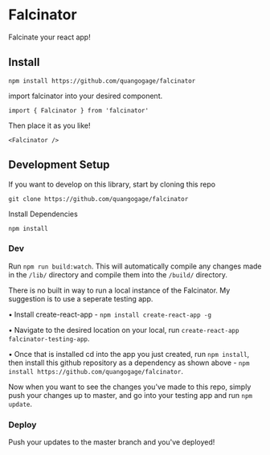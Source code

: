 # Falcinator
Falcinate your react app!

## Install
`npm install https://github.com/quangogage/falcinator`

import falcinator into your desired component.

`import { Falcinator } from 'falcinator'`

Then place it as you like!

`<Falcinator />`


## Development Setup
If you want to develop on this library, start by cloning this repo

`git clone https://github.com/quangogage/falcinator`

Install Dependencies

`npm install`

### Dev
Run `npm run build:watch`. This will automatically compile any changes made in the `/lib/` directory and compile them into the `/build/` directory.

There is no built in way to run a local instance of the Falcinator. My suggestion is to use a seperate testing app.

• Install create-react-app - `npm install create-react-app -g`

• Navigate to the desired location on your local, run `create-react-app falcinator-testing-app`.

• Once that is installed cd into the app you just created, run `npm install`, then install this github repository as a dependency as shown above - `npm install https://github.com/quangogage/falcinator`.

Now when you want to see the changes you've made to this repo, simply push your changes up to master, and go into your testing app and run `npm update`.

### Deploy
Push your updates to the master branch and you've deployed!
